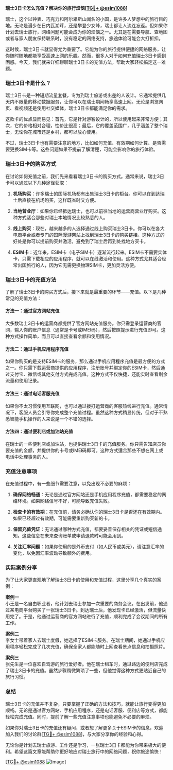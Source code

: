 **瑞士3日卡怎么充值？解决你的旅行烦恼[[TG💪+ @esim1088](https://t.me/s/esim1088)]**

瑞士，这个以钟表、巧克力和阿尔卑斯山闻名的小国，是许多人梦想中的旅行目的地。无论是漫步在日内瓦湖畔，还是攀登少女峰，瑞士都让人流连忘返。但如果你计划去瑞士旅行，网络问题可能会成为你的烦恼之一。尤其是在需要导航、查地图或者与家人朋友保持联系时，没有稳定的网络支持，旅途体验可能会大打折扣。

这时候，瑞士3日卡就显得尤为重要了。它能为你的旅行提供便捷的网络服务，让你随时随地都能享受高速上网的乐趣。然而，很多人对于如何充值瑞士3日卡感到困惑。今天，我们就来详细聊聊瑞士3日卡的充值方法，帮助大家轻松搞定这一难题。

### 瑞士3日卡是什么？

瑞士3日卡是一种短期流量套餐，专为到瑞士旅游或出差的人设计。它通常提供几天内不限量的移动数据服务，让你可以在瑞士期间畅享高速上网。无论是浏览网页、看视频还是使用社交媒体，瑞士3日卡都能满足你的需求。

这款卡的优点显而易见：首先，它是针对游客设计的，所以使用起来非常方便；其次，它的价格相对合理，性价比很高；最后，它的覆盖范围广，几乎涵盖了整个瑞士，无论你在城市还是乡村，都可以放心使用。

不过，瑞士3日卡也有需要注意的地方，比如如何充值、有效期如何计算、是否需要更换SIM卡等。这些问题如果不提前了解清楚，可能会影响你的旅行体验。

### 瑞士3日卡的购买方式

在讨论如何充值之前，我们先来看看瑞士3日卡的购买方式。通常来说，瑞士3日卡可以通过以下几种途径获取：

1. **机场购买**：许多瑞士的国际机场都有出售瑞士3日卡的柜台。你可以在到达瑞士后直接在机场购买，这样既省时又方便。
   
2. **当地营业厅**：如果你已经抵达瑞士，也可以前往当地的运营商营业厅购买。这种方式适合那些对瑞士本地情况比较熟悉的人。

3. **线上购买**：现在，越来越多的人选择通过线上购买瑞士3日卡。你可以在各大电商平台或者专门的国际漫游网站上找到瑞士3日卡的购买链接。这种方式的好处是你可以提前购买并激活，避免到了瑞士后再到处找地方买卡。

4. **ESIM卡**：近年来，ESIM卡（电子SIM卡）逐渐流行起来。ESIM卡不需要实体卡，只需下载相应的应用程序，就可以在线激活和使用。这种方式尤其适合经常出国旅行的人，因为它无需更换物理SIM卡，更加灵活方便。

### 瑞士3日卡的充值方法

了解了瑞士3日卡的购买方式后，接下来就是最重要的环节——充值。以下是几种常见的充值方法：

#### 方法一：通过官方网站充值

大多数瑞士3日卡的运营商都提供了官方网站充值服务。你只需登录运营商的官网，输入你的账户信息（通常是卡号或IMEI码），然后按照提示进行充值即可。这种方式操作简单，而且可以直接查看余额和使用情况。

#### 方法二：通过手机应用程序充值

如果你购买的是支持ESIM卡的服务，那么通过手机应用程序充值是最方便的方式之一。你只需下载运营商提供的应用程序，注册账号并绑定你的ESIM卡，然后通过支付宝、微信或其他支付方式完成充值。这种方式不仅快捷，还能实时查看剩余流量和使用记录。

#### 方法三：通过电话客服充值

如果你不太习惯使用互联网，也可以通过拨打运营商的客服热线进行充值。通常情况下，客服人员会引导你完成整个充值过程。虽然这种方式稍显传统，但对于不熟悉智能手机操作的人来说是一个不错的选择。

#### 方法四：通过便利店或加油站充值

在瑞士的一些便利店或加油站，也提供瑞士3日卡的充值服务。你只需告知店员你要充值的金额，并提供你的卡号或IMEI码即可。这种方式适合那些不想在网上或电话中处理事务的人。

### 充值注意事项

在充值过程中，有一些细节需要注意，以免出现不必要的麻烦：

1. **确保网络畅通**：无论是通过官方网站还是手机应用程序充值，都需要稳定的网络环境。如果网络信号不好，可能导致充值失败。

2. **检查卡的有效期**：在充值前，请务必确认你的瑞士3日卡是否还在有效期内。如果已经超过有效期，可能需要重新购买新的卡。

3. **保留充值凭证**：无论通过哪种方式充值，都要妥善保存相关的凭证或短信通知。这些信息在未来查询账单或申请退款时可能会用到。

4. **关注汇率问题**：如果你使用的是外币支付（如人民币或美元），请注意汇率的变化，以免因汇率波动导致额外的费用。

### 实际案例分享

为了让大家更直观地了解瑞士3日卡的使用和充值过程，这里分享几个真实的案例：

**案例一**  
小王是一名自由职业者，他计划去瑞士参加一次重要的商务会议。在出发前，他通过某电商平台购买了一张瑞士3日卡。到达瑞士后，他发现卡已经激活，但流量快用完了。于是，他通过运营商的官方网站进行了充值，顺利完成了会议期间的所有工作。

**案例二**  
李女士带着家人去瑞士度假，她选择了ESIM卡服务。在瑞士期间，她通过手机应用程序轻松完成了几次充值，确保全家人都能随时上网查看景点信息和拍摄照片。

**案例三**  
张先生是一位喜欢自驾游的旅行爱好者。他在瑞士租车时，通过路边的便利店完成了瑞士3日卡的充值。虽然步骤稍微繁琐了一些，但他觉得这种方式更贴近自己的旅行习惯。

### 总结

瑞士3日卡的充值并不复杂，只要掌握了正确的方法和技巧，就能让旅行变得更加顺畅。无论是通过官方网站、手机应用程序，还是电话客服、便利店等方式，都能轻松完成充值。同时，提前了解一些充值注意事项也能避免不必要的麻烦。

如果你对瑞士3日卡的充值还有疑问，或者想了解更多关于ESIM卡的信息，欢迎加入我们的讨论群[[TG💪+ @esim1088](https://t.me/s/esim1088)]，与大家分享你的经验和心得。

无论你是计划去瑞士旅游、工作还是学习，一张瑞士3日卡都能为你带来极大的便利。希望这篇文章能帮助你更好地应对瑞士旅行中的网络问题，祝你旅途愉快！

[[TG💪+ @esim1088](https://t.me/s/esim1088) ![Image](https://i.postimg.cc/4NQfJmqS/Snipaste-2025-05-13-00-14-12.png)]